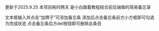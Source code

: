 更新于2025.9.25
本项目耗时两天
是小白跟着教程结合前后端做的简易备忘录

文本框输入并点击“加牌子”可添加备忘条
添加后点击备忘条前方小方框即可勾选为完成状态
点击备忘条后方del按钮即可删除此条目

